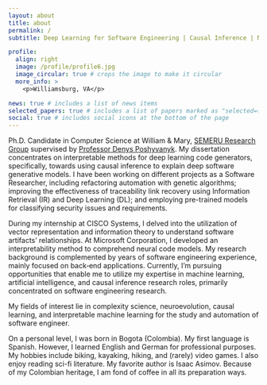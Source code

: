 ```yaml
---
layout: about
title: about
permalink: /
subtitle: Deep Learning for Software Engineering | Causal Inference | NLP | Explainability

profile:
  align: right
  image: /profile/profile6.jpg
  image_circular: true # crops the image to make it circular
  more_info: >
    <p>Williamsburg, VA</p>

news: true # includes a list of news items
selected_papers: true # includes a list of papers marked as "selected={true}"
social: true # includes social icons at the bottom of the page
---
```


Ph.D. Candidate in Computer Science at William & Mary, [SEMERU Research Group](https://www.cs.wm.edu/semeru/people.html) supervised by [Professor Denys Poshyvanyk](https://www.cs.wm.edu/~denys/). My dissertation concentrates on interpretable methods for deep learning code generators, specifically, towards using causal inference to explain deep software generative models. I have been working on different projects as a Software Researcher, including refactoring automation with genetic algorithms; improving the effectiveness of traceability link recovery using Information Retrieval (IR) and Deep Learning (DL); and employing pre-trained models for classifying security issues and requirements. 

During my internship at CISCO Systems, I delved into the utilization of vector representation and information theory to understand software artifacts’ relationships. At Microsoft Corporation, I developed an interpretability method to comprehend neural code models. My research background is complemented by years of software engineering experience, mainly focused on back‑end applications. Currently, I’m pursuing opportunities that enable me to utilize my expertise in machine learning, artificial intelligence, and causal inference research roles, primarily concentrated on software engineering research.

My fields of interest lie in complexity science, neuroevolution, causal learning, and interpretable machine learning for the study and automation of software engineer. 

On a personal level, I was born in Bogota (Colombia). My first language is Spanish. However, I learned English and German for professional purposes. My hobbies include biking, kayaking, hiking, and (rarely) video games. I also enjoy reading sci-fi literature. My favorite author is Isaac Asimov. Because of my Colombian heritage, I am fond of coffee in all its preparation ways.  
